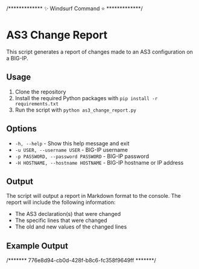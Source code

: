 /*************  ✨ Windsurf Command ⭐  *************/
# AS3 Change Report

This script generates a report of changes made to an AS3 configuration on a BIG-IP.

## Usage

1. Clone the repository
2. Install the required Python packages with `pip install -r requirements.txt`
3. Run the script with `python as3_change_report.py`

## Options

* `-h, --help` - Show this help message and exit
* `-u USER, --username USER` - BIG-IP username
* `-p PASSWORD, --password PASSWORD` - BIG-IP password
* `-H HOSTNAME, --hostname HOSTNAME` - BIG-IP hostname or IP address

## Output

The script will output a report in Markdown format to the console. The report will include the following information:

* The AS3 declaration(s) that were changed
* The specific lines that were changed
* The old and new values of the changed lines

## Example Output


/*******  776e8d94-cb0d-428f-b8c6-fc358f9649ff  *******/
